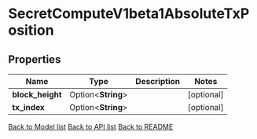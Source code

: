 # SecretComputeV1beta1AbsoluteTxPosition

## Properties

Name | Type | Description | Notes
------------ | ------------- | ------------- | -------------
**block_height** | Option<**String**> |  | [optional]
**tx_index** | Option<**String**> |  | [optional]

[Back to Model list](../README.md#documentation-for-models) [Back to API list](../README.md#documentation-for-api-endpoints) [Back to README](../README.md)


